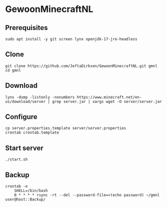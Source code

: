 # GewoonMinecraftNL

## Prerequisites

    sudo apt install -y git screen lynx openjdk-17-jre-headless

## Clone

    git clone https://github.com/JeftaDirksen/GewoonMinecraftNL.git gmnl
    cd gmnl

## Download

    lynx -dump -listonly -nonumbers https://www.minecraft.net/en-us/download/server | grep server.jar | xargs wget -O server/server.jar

## Configure

    cp server.properties.template server/server.properties
    crontab crontab.template

## Start server

    ./start.sh

## Backup

    crontab -e
        SHELL=/bin/bash
        0 * * * * rsync -rt --del --password-file=<(echo password) ~/gmnl user@host::Backup/
